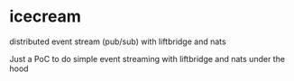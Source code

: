 # icecream
distributed event stream (pub/sub) with liftbridge and nats

Just a PoC to do simple event streaming with liftbridge and nats under the hood

